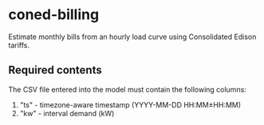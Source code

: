 # coned-billing

Estimate monthly bills from an hourly load curve using Consolidated Edison tariffs.

## Required contents

The CSV file entered into the model must contain the following columns:

1. "ts" - timezone-aware timestamp (YYYY-MM-DD HH:MM±HH:MM)
2. "kw" - interval demand (kW)
